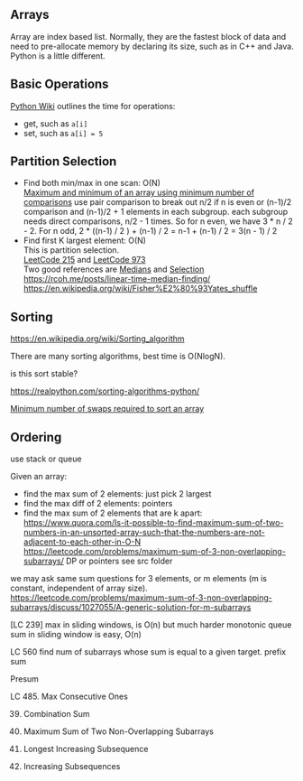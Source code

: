 ## Arrays

Array are index based list. Normally, they are the fastest block of data and 
need to pre-allocate memory by declaring its size, such as in C++ and Java.
Python is a little different.

## Basic Operations
[Python Wiki](https://wiki.python.org/moin/TimeComplexity) outlines the time
for operations:
- get, such as ```a[i]```
- set, such as ```a[i] = 5```


## Partition Selection
- Find both min/max in one scan: O(N)  
  [Maximum and minimum of an array using minimum number of comparisons](https://www.geeksforgeeks.org/maximum-and-minimum-in-an-array/?ref=leftbar-rightbar)
  use pair comparison to break out n/2 if n is even or (n-1)/2 comparison and 
  (n-1)/2 + 1 elements in each subgroup.
  each subgroup needs direct comparisons, n/2 - 1 times. So for n even, we have 3 * n / 2 - 2.
  For n odd, 2 * ((n-1) / 2 ) + (n-1) / 2 = n-1 + (n-1) / 2 = 3(n - 1) / 2
- Find first K largest element: O(N)  
  This is partition selection.  
  [LeetCode 215](https://leetcode.com/problems/kth-largest-element-in-an-array/)
  and [LeetCode 973](https://leetcode.com/problems/k-closest-points-to-origin/)  
  Two good references are [Medians](http://staff.ustc.edu.cn/~csli/graduate/algorithms/book6/chap10.htm)
  and [Selection](https://web.bowdoin.edu/~ltoma/teaching/cs231/fall09/Lectures/7-selection/selection.pdf)
  https://rcoh.me/posts/linear-time-median-finding/
  https://en.wikipedia.org/wiki/Fisher%E2%80%93Yates_shuffle
  
## Sorting
https://en.wikipedia.org/wiki/Sorting_algorithm

There are many sorting algorithms, best time is O(NlogN).

is this sort stable?

https://realpython.com/sorting-algorithms-python/

[Minimum number of swaps required to sort an array](https://www.geeksforgeeks.org/minimum-number-swaps-required-sort-array/?ref=leftbar-rightbar)

## Ordering
use stack or queue


Given an array:
- find the max sum of 2 elements: just pick 2 largest
- find the max diff of 2 elements: pointers
- find the max sum of 2 elements that are k apart:
  https://www.quora.com/Is-it-possible-to-find-maximum-sum-of-two-numbers-in-an-unsorted-array-such-that-the-numbers-are-not-adjacent-to-each-other-in-O-N
  https://leetcode.com/problems/maximum-sum-of-3-non-overlapping-subarrays/
  DP or pointers
  see src folder
  
we may ask same sum questions for 3 elements, or m elements (m is constant, 
independent of array size).
https://leetcode.com/problems/maximum-sum-of-3-non-overlapping-subarrays/discuss/1027055/A-generic-solution-for-m-subarrays

[LC 239]
max in sliding windows, is O(n) but much harder
monotonic queue
sum in sliding window is easy, O(n)

LC 560
find num of subarrays whose sum is equal to a given target.
prefix sum

Presum

LC 485. Max Consecutive Ones

39. Combination Sum
1031. Maximum Sum of Two Non-Overlapping Subarrays

300. Longest Increasing Subsequence
491. Increasing Subsequences
